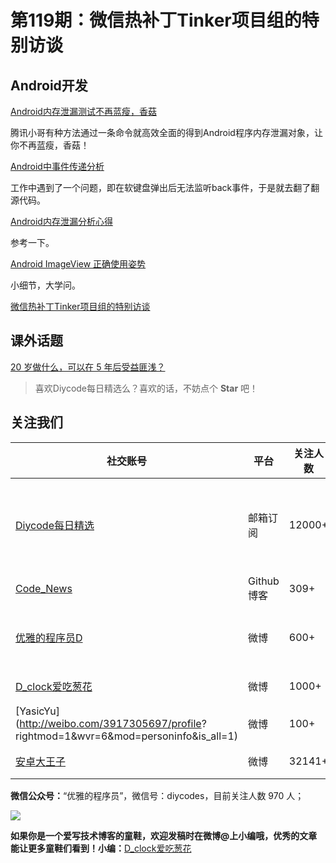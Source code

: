 # 第119期：微信热补丁Tinker项目组的特别访谈


## Android开发

[Android内存泄漏测试不再蓝瘦，香菇](http://mp.weixin.qq.com/s?__biz=MzAxMzYyNDkyNA==&mid=2651332608&idx=1&sn=6e0a4e67cd39bc5858bfac16871c79ae&chksm=80633333b714ba25e2617a642277cfdd0f0fb6690ecda23d6a5f78936fbcdb579c25764463c6&mpshare=1&scene=1&srcid=1117XtexT5Um95OA6U3UqmOR#wechat_redirect)

腾讯小哥有种方法通过一条命令就高效全面的得到Android程序内存泄漏对象，让你不再蓝瘦，香菇！

[Android中事件传递分析](http://zjutkz.net/2016/11/17/Android%E4%B8%AD%E4%BA%8B%E4%BB%B6%E4%BC%A0%E9%80%92%E5%88%86%E6%9E%90/)

工作中遇到了一个问题，即在软键盘弹出后无法监听back事件，于是就去翻了翻源代码。

[Android内存泄漏分析心得](http://mp.weixin.qq.com/s?__biz=MzI1MTA1MzM2Nw==&mid=2649796884&idx=1&sn=92b4e344060362128e4a86d6132c3736&chksm=f1fcc54cc68b4c5add08371265320163381ea81333daea5664b94e9a12246a34cfaa31e6f0b3&mpshare=1&scene=1&srcid=1116NfirqnvxqhrQccqvD8zk#rd)

参考一下。

[Android ImageView 正确使用姿势](http://mp.weixin.qq.com/s?__biz=MzA3NTYzODYzMg==&mid=2653578233&idx=1&sn=aea773c1e815fdef910fba28d765940b&chksm=84b3b1feb3c438e8372850a36bdcb87fdfb1ca793793a7c9598bcc792aabbb0f417b7a32c989&mpshare=1&scene=1&srcid=1117pJi4bqTWG94d2q3Dl65f#wechat_redirect)

小细节，大学问。

[微信热补丁Tinker项目组的特别访谈](http://mp.weixin.qq.com/s?__biz=MzIwMzYwMjkzOQ==&mid=2247483678&idx=1&sn=edc01acbd70c39c57f296e16e76b99ad&chksm=96cdaf8aa1ba269cdacf03a7f2df0b43d0ef6cfe78bf168153eb04b993ac23e6d6e7a1d2b68a&mpshare=1&scene=1&srcid=111754TgfMkEVtWDmUL6M3gz#wechat_redirect)

## 课外话题

[20 岁做什么，可以在 5 年后受益匪浅？](https://www.zhihu.com/question/27032155)

> 喜欢Diycode每日精选么？喜欢的话，不妨点个 **Star** 吧！

## 关注我们

| 社交账号  |  平台  | 关注人数 | 说明 |
| -------- | -------- | -------- | -------- |
| [Diycode每日精选](http://list.qq.com/cgi-bin/qf_invite?id=d469993d2c888e971c0fbb2309c4d84256968386b126b967)|   邮箱订阅  | 12000+ | 每日分享一次Android、iOS、Swfit技术干货  |
| [Code_News](https://github.com/DiyCodes/code_news) |    Github博客  |309+ | 每日邮件推送列表  |
| [优雅的程序员D](http://weibo.com/u/5891258264) |   微博  | 600+ | 官方微博，每日分享开源信息  |
| [D_clock爱吃葱花](http://weibo.com/u/2480694892)  |   微博  | 1000+ | 日报发起人  |
|[YasicYu](http://weibo.com/3917305697/profile? rightmod=1&wvr=6&mod=personinfo&is_all=1)  |   微博  | 100+ | 日报发起人  |
|[安卓大王子](http://weibo.com/apkbus/)   |   微博  | 32141+ | 日报发起人  |



**微信公众号：**“优雅的程序员”，微信号：diycodes，目前关注人数 970 人；

![](http://upload-images.jianshu.io/upload_images/1846413-b42abfa70f909099.jpg?imageMogr2/auto-orient/strip%7CimageView2/2/w/1240)

**如果你是一个爱写技术博客的童鞋，欢迎发稿时在微博@上小编哦，优秀的文章能让更多童鞋们看到！小编：**[D_clock爱吃葱花](http://weibo.com/2480694892/profile?rightmod=1&wvr=6&mod=personinfo&is_all=1)
